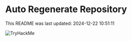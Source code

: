 # Auto Regenerate Repository

This README was last updated: 2024-12-22 10:51:11

 ![TryHackMe](https://tryhackme.com/badge/533634)
